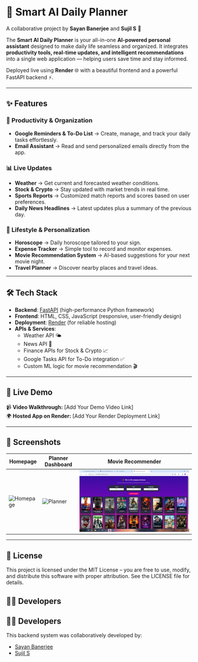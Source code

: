 # 🌟 Smart AI Daily Planner  

A collaborative project by **Sayan Banerjee** and **Sujil S** 🚀  

The **Smart AI Daily Planner** is your all-in-one **AI-powered personal assistant** designed to make daily life seamless and organized. It integrates **productivity tools, real-time updates, and intelligent recommendations** into a single web application — helping users save time and stay informed.  

Deployed live using **Render** 🌐 with a beautiful frontend and a powerful FastAPI backend ⚡.  

---

## ✨ Features  

### 📅 Productivity & Organization  
- **Google Reminders & To-Do List** → Create, manage, and track your daily tasks effortlessly.  
- **Email Assistant** → Read and send personalized emails directly from the app.  

### 📊 Live Updates  
- **Weather** → Get current and forecasted weather conditions.  
- **Stock & Crypto** → Stay updated with market trends in real time.  
- **Sports Reports** → Customized match reports and scores based on user preferences.  
- **Daily News Headlines** → Latest updates plus a summary of the previous day.  

### 🔮 Lifestyle & Personalization  
- **Horoscope** → Daily horoscope tailored to your sign.  
- **Expense Tracker** → Simple tool to record and monitor expenses.  
- **Movie Recommendation System** → AI-based suggestions for your next movie night.  
- **Travel Planner** → Discover nearby places and travel ideas.  

---

## 🛠️ Tech Stack  

- **Backend**: [FastAPI](https://fastapi.tiangolo.com/) (high-performance Python framework)  
- **Frontend**: HTML, CSS, JavaScript (responsive, user-friendly design)  
- **Deployment**: [Render](https://render.com/) (for reliable hosting)  
- **APIs & Services**:  
  - Weather API 🌤️  
  - News API 📰  
  - Finance APIs for Stock & Crypto 📈  
  - Google Tasks API for To-Do integration ✅  
  - Custom ML logic for movie recommendation 🎬  

---

## 🚀 Live Demo  

📹 **Video Walkthrough:** [Add Your Demo Video Link]  
🌍 **Hosted App on Render:** [Add Your Render Deployment Link]  

---

## 📸 Screenshots  

| Homepage | Planner Dashboard | Movie Recommender |
|----------|------------------|------------------|
| ![Homepage](assets/homepage.png) | ![Planner](assets/dashboard.png) | ![Movies](assets/movies.png) |

---

## 📜 License

This project is licensed under the MIT License – you are free to use, modify, and distribute this software with proper attribution.
See the LICENSE
 file for details.

## 👨‍💻 Developers

## 👨‍💻 Developers  

This backend system was collaboratively developed by:  
- [Sayan Banerjee](https://github.com/your-github-username)  
- [Sujil S](https://github.com/sujil-github-username)  


